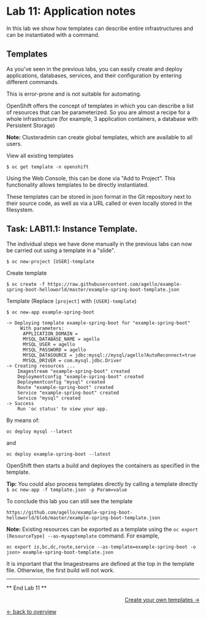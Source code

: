 # Lab 11: Application notes

In this lab we show how templates can describe entire infrastructures and can be instantiated with a command.

## Templates

As you've seen in the previous labs, you can easily create and deploy applications, databases, services, and their configuration by entering different commands.

This is error-prone and is not suitable for automating.

OpenShift offers the concept of templates in which you can describe a list of resources that can be parameterized. So you are almost a recipe for a whole infrastructure (for example, 3 application containers, a database with Persistent Storage)

**Note:** Clusteradmin can create global templates, which are available to all users.

View all existing templates
```
$ oc get template -n openshift
```

Using the Web Console, this can be done via "Add to Project". This functionality allows templates to be directly instantiated.

These templates can be stored in json format in the Git repository next to their source code, as well as via a URL called or even locally stored in the filesystem.

## Task: LAB11.1: Instance Template.

The individual steps we have done manually in the previous labs can now be carried out using a template in a "slide".

```
$ oc new-project [USER]-template
```

Create template

```
$ oc create -f https://raw.githubusercontent.com/agello/example-spring-boot-helloworld/master/example-spring-boot-template.json
```

Template (Replace `[project]` with `[USER]-template`)

```
$ oc new-app example-spring-boot

-> Deploying template example-spring-boot for "example-spring-boot"
     With parameters:
      APPLICATION_DOMAIN =
      MYSQL_DATABASE_NAME = agello
      MYSQL_USER = agello
      MYSQL_PASSWORD = agello
      MYSQL_DATASOURCE = jdbc:mysql://mysql/agello?AutoReconnect=true
      MYSQL_DRIVER = com.mysql.jdbc.Driver
-> Creating resources ...
    Imagestream "example-spring-boot" created
    Deploymentconfig "example-spring-boot" created
    Deploymentconfig "mysql" created
    Route "example-spring-boot" created
    Service "example-spring-boot" created
    Service "mysql" created
-> Success
    Run 'oc status' to view your app.

```

By means of:
```
oc deploy mysql --latest
```
and 
```
oc deploy example-spring-boot --latest
```

OpenShift then starts a build and deployes the containers as specified in the template.

**Tip:** You could also process templates directly by calling a template directly `$ oc new-app -f template.json -p Param=value`

To conclude this lab you can still see the template

```
https://github.com/agello/example-spring-boot-helloworld/blob/master/example-spring-boot-template.json
```


**Note:** Existing resources can be exported as a template using the `oc export [ResourceType] --as-myapptemplate` command.
For example,

```
oc export is,bc,dc,route,service --as-template=example-spring-boot -o json> example-spring-boot-template.json
```

It is important that the Imagestreams are defined at the top in the template file. Otherwise, the first build will not work.

---

** End Lab 11 **

<p width = "100px" align = "right"> <a href="12_template_creation.md"> Create your own templates → </a> </p>

[← back to overview](../README.md)
